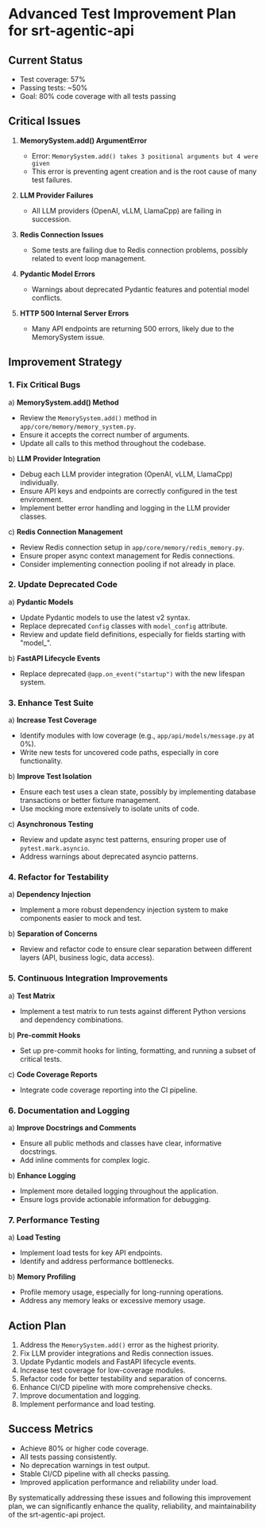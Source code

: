 # Advanced Test Improvement Plan for srt-agentic-api

## Current Status
- Test coverage: 57%
- Passing tests: ~50%
- Goal: 80% code coverage with all tests passing

## Critical Issues

1. **MemorySystem.add() ArgumentError**
   - Error: `MemorySystem.add() takes 3 positional arguments but 4 were given`
   - This error is preventing agent creation and is the root cause of many test failures.

2. **LLM Provider Failures**
   - All LLM providers (OpenAI, vLLM, LlamaCpp) are failing in succession.

3. **Redis Connection Issues**
   - Some tests are failing due to Redis connection problems, possibly related to event loop management.

4. **Pydantic Model Errors**
   - Warnings about deprecated Pydantic features and potential model conflicts.

5. **HTTP 500 Internal Server Errors**
   - Many API endpoints are returning 500 errors, likely due to the MemorySystem issue.

## Improvement Strategy

### 1. Fix Critical Bugs

a) **MemorySystem.add() Method**
   - Review the `MemorySystem.add()` method in `app/core/memory/memory_system.py`.
   - Ensure it accepts the correct number of arguments.
   - Update all calls to this method throughout the codebase.

b) **LLM Provider Integration**
   - Debug each LLM provider integration (OpenAI, vLLM, LlamaCpp) individually.
   - Ensure API keys and endpoints are correctly configured in the test environment.
   - Implement better error handling and logging in the LLM provider classes.

c) **Redis Connection Management**
   - Review Redis connection setup in `app/core/memory/redis_memory.py`.
   - Ensure proper async context management for Redis connections.
   - Consider implementing connection pooling if not already in place.

### 2. Update Deprecated Code

a) **Pydantic Models**
   - Update Pydantic models to use the latest v2 syntax.
   - Replace deprecated `Config` classes with `model_config` attribute.
   - Review and update field definitions, especially for fields starting with "model_".

b) **FastAPI Lifecycle Events**
   - Replace deprecated `@app.on_event("startup")` with the new lifespan system.

### 3. Enhance Test Suite

a) **Increase Test Coverage**
   - Identify modules with low coverage (e.g., `app/api/models/message.py` at 0%).
   - Write new tests for uncovered code paths, especially in core functionality.

b) **Improve Test Isolation**
   - Ensure each test uses a clean state, possibly by implementing database transactions or better fixture management.
   - Use mocking more extensively to isolate units of code.

c) **Asynchronous Testing**
   - Review and update async test patterns, ensuring proper use of `pytest.mark.asyncio`.
   - Address warnings about deprecated asyncio patterns.

### 4. Refactor for Testability

a) **Dependency Injection**
   - Implement a more robust dependency injection system to make components easier to mock and test.

b) **Separation of Concerns**
   - Review and refactor code to ensure clear separation between different layers (API, business logic, data access).

### 5. Continuous Integration Improvements

a) **Test Matrix**
   - Implement a test matrix to run tests against different Python versions and dependency combinations.

b) **Pre-commit Hooks**
   - Set up pre-commit hooks for linting, formatting, and running a subset of critical tests.

c) **Code Coverage Reports**
   - Integrate code coverage reporting into the CI pipeline.

### 6. Documentation and Logging

a) **Improve Docstrings and Comments**
   - Ensure all public methods and classes have clear, informative docstrings.
   - Add inline comments for complex logic.

b) **Enhance Logging**
   - Implement more detailed logging throughout the application.
   - Ensure logs provide actionable information for debugging.

### 7. Performance Testing

a) **Load Testing**
   - Implement load tests for key API endpoints.
   - Identify and address performance bottlenecks.

b) **Memory Profiling**
   - Profile memory usage, especially for long-running operations.
   - Address any memory leaks or excessive memory usage.

## Action Plan

1. Address the `MemorySystem.add()` error as the highest priority.
2. Fix LLM provider integrations and Redis connection issues.
3. Update Pydantic models and FastAPI lifecycle events.
4. Increase test coverage for low-coverage modules.
5. Refactor code for better testability and separation of concerns.
6. Enhance CI/CD pipeline with more comprehensive checks.
7. Improve documentation and logging.
8. Implement performance and load testing.

## Success Metrics

- Achieve 80% or higher code coverage.
- All tests passing consistently.
- No deprecation warnings in test output.
- Stable CI/CD pipeline with all checks passing.
- Improved application performance and reliability under load.

By systematically addressing these issues and following this improvement plan, we can significantly enhance the quality, reliability, and maintainability of the srt-agentic-api project.
